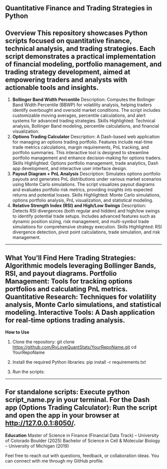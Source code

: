 **Quantitative Finance and Trading Strategies in Python**
---
**Overview**
This repository showcases Python scripts focused on quantitative finance, technical analysis, and trading strategies. Each script demonstrates a practical implementation of financial modeling, portfolio management, and trading strategy development, aimed at empowering traders and analysts with actionable tools and insights.
---
1. **Bollinger Band Width Percentile**
Description: Computes the Bollinger Band Width Percentile (BBWP) for volatility analysis, helping traders identify overbought and oversold market conditions. The script includes customizable moving averages, percentile calculations, and alert systems for advanced trading strategies.
Skills Highlighted: Technical analysis, Bollinger Band modeling, percentile calculations, and financial visualization.
2. **Options Trading Calculator**
Description: A Dash-based web application for managing an options trading portfolio. Features include real-time trade metrics calculations, margin requirements, PnL tracking, and portfolio summaries. This interactive tool is designed to streamline portfolio management and enhance decision-making for options traders.
Skills Highlighted: Options portfolio management, trade analytics, Dash app development, and interactive user interface design.
3. **Payout Diagram + PnL Analysis**
Description: Simulates options portfolio payouts and generates PnL distributions under various market scenarios using Monte Carlo simulations. The script visualizes payout diagrams and evaluates portfolio risk metrics, providing insights into expected returns and potential losses.
Skills Highlighted: Monte Carlo simulations, options portfolio analysis, PnL visualization, and statistical modeling.
4. **Relative Strength Index (RSI) and High/Low Swings**
Description: Detects RSI divergences (both regular and hidden) and high/low swings to identify potential trade setups. Includes advanced features such as dynamic position sizing, risk management, and multi-symbol trade simulations for comprehensive strategy execution.
Skills Highlighted: RSI divergence detection, pivot point calculations, trade simulation, and risk management.
---
**What You'll Find Here**
Trading Strategies: Algorithmic models leveraging Bollinger Bands, RSI, and payout diagrams.
Portfolio Management: Tools for tracking options portfolios and calculating PnL metrics.
Quantitative Research: Techniques for volatility analysis, Monte Carlo simulations, and statistical modeling.
Interactive Tools: A Dash application for real-time options trading analysis.
---
**How to Use**
1. Clone the repository:
git clone https://github.com/RyLoveQuantStats/YourRepoName.git
cd YourRepoName

2. Install the required Python libraries:
pip install -r requirements.txt

3. Run the scripts:

---

For standalone scripts: Execute python script_name.py in your terminal.
For the Dash app (Options Trading Calculator): Run the script and open the app in your browser at http://127.0.0.1:8050/.
---
**Education**
Master of Science in Finance (Financial Data Track) – University of Colorado Boulder (2025)
Bachelor of Science in Cell & Molecular Biology – University of Michigan (2019)

Feel free to reach out with questions, feedback, or collaboration ideas. You can connect with me through my GitHub profile.